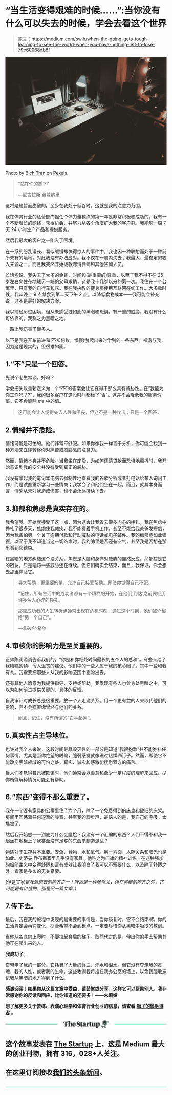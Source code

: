 # “当生活变得艰难的时候……”:当你没有什么可以失去的时候，学会去看这个世界

> 原文：<https://medium.com/swlh/when-the-going-gets-tough-learning-to-see-the-world-when-you-have-nothing-left-to-lose-79e60068db8f>

![](img/2e4df8b8651136384344ef791a37a99c.png)

Photo by [Bich Tran](https://www.pexels.com/de/@thngocbich) on [Pexels](https://www.pexels.com/de/foto/arbeit-arbeitsplatz-bildschirm-business-669996/).

> "站在你的脚下"
> 
> —尼古拉斯·弗兰纳里

这将是短暂而甜蜜的。至少在我处于低谷时，这就是我的注意力范围。

我在体育行业的私营部门担任个体力量教练的第一年是非常积极和成功的。我有一个不断增长的网络，获得机会，并努力从各个角度扩大我的客户群。我能够一周 7 天 24 小时生产产品和提供服务。

然后我最大的客户之一陷入了困境。

在一系列纷乱漫长、看似缓慢却快得惊人的事件中，我也因一种联想而处于一种前所未有的境地，对此我没有办法应对。我不仅在一周内失去了我最大、最稳定的收入来源之一，而且我突然开始拨款聘请律师和其他咨询人员。

长话短说，我失去了太多的金钱、时间和(最重要的)尊重，以至于我不得不在 25 岁左右向住在地球另一端的父母求助，这是我十几岁以来的第一次。我住在一个公寓里，只有我的自行车和床。我在我执教的健身房使用互联网在线工作。大多数时候，我从晚上 9 点禁食到第二天下午 2 点，以降低食物成本——我可能会补充说，这不是最好的解决方案。

我以前经历过困境，但从未感受过如此的黑暗和恐惧。有严重的威胁，我没有什么可依靠的。我称之为黑暗之地。

一路上我伤害了很多人。

以下是我在开车前进和(不知何故，慢慢地)爬出来时学到的一些东西。裸露与我，因为这是现实的，但很难如画。

## 1.“不”只是一个回答。

先说个老生常谈，好吗？

学会把失败重新定义为一个“不”的答案会让它变得不那么具有威胁性。在“我能为你工作吗？?"，我的很多客户在这段时间都标了“否”。这并不会降低我的服务价值。它不会删除 *me* 中的值。

> 这可能会让人觉得失去人性和沮丧，但这不是一种攻击；只是一个回答。

## 2.情绪并不危险。

情绪可能是可怕的。他们非常不舒服。如果你像我一样善于分析，你可能会找到一种方法来立即转移你对痛苦或威胁感的注意力。

然而，情绪本身并不危险。当我坐在床沿，为如何还清贷款而恐惧地颤抖时，我开始意识到我的安全并没有受到真正的威胁。

我没有拿起我的笔记本电脑去强制性地查看我的谷歌分析或者打电话给某人询问工作，而是试图重新学习一些情商；我学会了和他们坐在一起。而且，就其本身而言，情感从未对我造成伤害，也不会永远持续下去。

## 3.抑郁和焦虑是真实存在的。

我希望我一开始就接受了这一点，因为这会让我省去很多内心的挣扎。我在焦虑中挣扎了很多天，焦虑使我瘫痪，我不能看着手机工作，甚至不能给我爸爸发短信，因为我害怕另一个关于逾期付款和行动威胁的电话或电子邮件。我的抑郁症如此猖獗，以至于我不知道当这一切结束时，我的肺里是否还有空气，甚至我是否想在那里看到它结束。

在黑暗的地方纠结这个没关系。焦虑是大脑和身体对威胁的自然反应。抑郁症是它的密友。只是碰巧一些威胁还在继续。但它们确实会结束，而且，我保证，你会想去那里体验它。

> 寻求帮助，更重要的是，允许自己接受帮助。即使你觉得自己不配。

> “记住，所有生活中的成功者都有一个糟糕的开始，在他们‘到达’之前要经历许多令人心碎的挣扎。
> 
> 那些成功者的人生转折点通常出现在危机时刻，通过这个时刻，他们被介绍给“另一个自己”。"
> 
> —拿破仑·希尔

## 4.审核你的影响力是至关重要的。

正如陈词滥调告诉我们的，“你是和你相处时间最长的五个人的总和”。有些人给了我糟糕透顶、令人沮丧的建议。他们中的一些人属于我的核心圈子。其中一些和我有关。我需要把那些人从我的影响范围中剔除出去。

还有其他人愿意为我提供指导、支持或帮助。我发现有些人也曾身处黑暗之中，可以为如何前进提供关键的、具体的反馈。

自我审计对成长总是很重要。放一个人走没关系。用一个更有益的人来取代他们的影响，并不会损害你曾经与他们的关系。

> 而且，记住，没有所谓的“白手起家”。

## 5.真实性占主导地位。

也许对我个人来说，这段时间最具毁灭性的一部分是知道“我很抱歉”并不能弥补任何事情。尤其是当你绝望的时候，脆弱感觉就像碾过热煤*和*钉子。然而，即使它不能改变黑暗领域的可怕之处，真实、诚实和感激能抚慰双方的痛苦。

当人们不觉得自己被欺骗时，他们通常会以善意和至少一定程度的理解来回应。尽你所能解释情况可能会有帮助。

## 6.“东西”变得不那么重要了。

我在一个没有家具的公寓里住了六个月，除了一个免费得到的床垫和破旧的床架。房间里回荡着任何短暂的噪音，甚至我的脚步声，最恼人的是，我自己的呼吸。太尴尬了。

然后我开始想——到底为什么会尴尬？我没有一个汇编的东西？人们不得不和我一起坐在地板上？我甚至没有足够的东西来制造混乱？

物质对于生存并不重要。安全，食物，水和氧气。另一方面，人际关系和阳光也是如此。史蒂夫·乔布斯家里几乎没有家具；他称之为自律的精神训练。在这种强加的极简主义中变得舒适和富有成效让我明白了我可以不需要什么，以及除了舒适之外，宜家是多么的无关紧要。

(但是宜家*是我最想去的地方之一！舒适是一种奢侈品，但在黑暗的地方之外，它可能是有价值的。那是另一篇文章。)*

## 7.传下去。

最后，我在我的旅程中发现的最重要的事情是，当你康复时，它不会结束*或*。你的生活肯定会再次变化，尽管希望不会到极点。一定要珍惜你从黑暗中吸取的教训。

当你从谷底向上爬时，不要拉起身后的梯子。取而代之的是，伸出你的手去帮助其他正在爬出来的人。

**我成功了。**

它带走了我的一部分。它耗费了大量的鲜血、汗水和泪水。但它没有夺走我的灵魂，我的人性，或者我的生命。这些教训我将挂在我办公室的墙上，以免我胆敢忘记我从黑暗的地方得到了什么。

**感谢阅读！如果你从这篇文章中受益，请鼓掌或分享，这样它可以帮助别人。我非常感谢你的反馈和回应，比你知道的还要多！——朱莉娅**

**想了解更多关于教练、表演心理学和体育行业创业的信息，请查看** [**狮子的鬃毛博客**](http://www.whitelionperformance.com/blog) **。**

[![](img/308a8d84fb9b2fab43d66c117fcc4bb4.png)](https://medium.com/swlh)

## 这个故事发表在 [The Startup](https://medium.com/swlh) 上，这是 Medium 最大的创业刊物，拥有 316，028+人关注。

## 在这里订阅接收[我们的头条新闻](http://growthsupply.com/the-startup-newsletter/)。

[![](img/b0164736ea17a63403e660de5dedf91a.png)](https://medium.com/swlh)